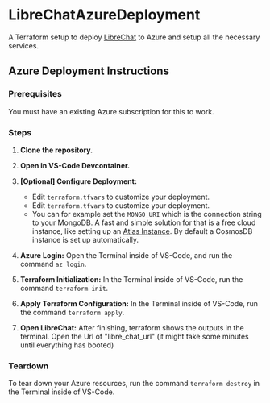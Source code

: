 # LibreChatAzureDeployment

A Terraform setup to deploy [LibreChat](https://github.com/shortpoet/LibreChat) to Azure and setup all the necessary services.

## Azure Deployment Instructions

### Prerequisites

You must have an existing Azure subscription for this to work.

### Steps

1. **Clone the repository.**

2. **Open in VS-Code Devcontainer.**

3. **[Optional] Configure Deployment:**
    * Edit `terraform.tfvars` to customize your deployment.
    * Edit `terraform.tfvars` to customize your deployment. 
    * You can for example set the `MONGO_URI` which is the connection string to your MongoDB. A fast and simple solution for that is a free cloud instance, like setting up an [Atlas Instance](https://github.com/shortpoet/LibreChat/blob/main/docs/install/mongodb.md). By default a CosmosDB instance is set up automatically.

4. **Azure Login:** Open the Terminal inside of VS-Code, and run the command `az login`.

5. **Terraform Initialization:** In the Terminal inside of VS-Code, run the command `terraform init`.

6. **Apply Terraform Configuration:** In the Terminal inside of VS-Code, run the command `terraform apply`.

7. **Open LibreChat:** After finishing, terraform shows the outputs in the terminal. Open the Url of "libre_chat_url" (it might take some minutes until everything has booted)

### Teardown

To tear down your Azure resources, run the command `terraform destroy` in the Terminal inside of VS-Code.
